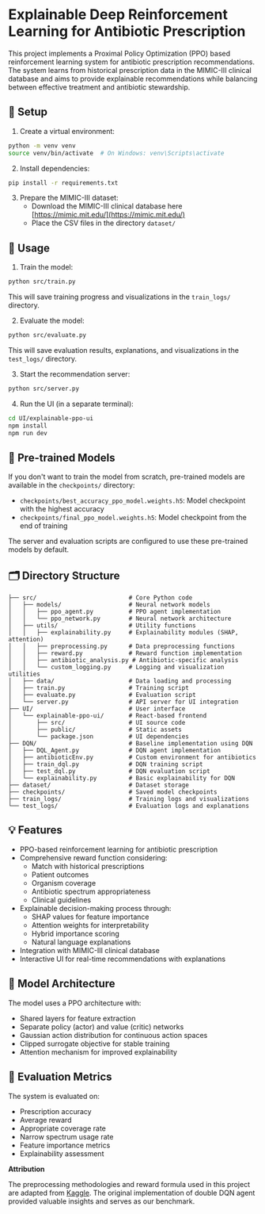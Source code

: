 # Explainable Deep Reinforcement Learning for Antibiotic Prescription

This project implements a Proximal Policy Optimization (PPO) based reinforcement learning system for antibiotic prescription recommendations. The system learns from historical prescription data in the MIMIC-III clinical database and aims to provide explainable recommendations while balancing between effective treatment and antibiotic stewardship.

## 🔧 Setup

1. Create a virtual environment:
```bash
python -m venv venv
source venv/bin/activate  # On Windows: venv\Scripts\activate
```

2. Install dependencies:
```bash
pip install -r requirements.txt
```

3. Prepare the MIMIC-III dataset:
   - Download the MIMIC-III clinical database here [https://mimic.mit.edu/](https://mimic.mit.edu/)
   - Place the CSV files in the directory `dataset/`

## 🔭 Usage

1. Train the model:
```bash
python src/train.py
```
This will save training progress and visualizations in the `train_logs/` directory.

2. Evaluate the model:
```bash
python src/evaluate.py
```
This will save evaluation results, explanations, and visualizations in the `test_logs/` directory.

3. Start the recommendation server:
```bash
python src/server.py
```

4. Run the UI (in a separate terminal):
```bash
cd UI/explainable-ppo-ui
npm install
npm run dev
```

## 💾 Pre-trained Models

If you don't want to train the model from scratch, pre-trained models are available in the `checkpoints/` directory:
- `checkpoints/best_accuracy_ppo_model.weights.h5`: Model checkpoint with the highest accuracy
- `checkpoints/final_ppo_model.weights.h5`: Model checkpoint from the end of training

The server and evaluation scripts are configured to use these pre-trained models by default.

## 🗂️ Directory Structure

```
├── src/                          # Core Python code
│   ├── models/                   # Neural network models
│   │   ├── ppo_agent.py          # PPO agent implementation
│   │   └── ppo_network.py        # Neural network architecture
│   ├── utils/                    # Utility functions
│   │   ├── explainability.py     # Explainability modules (SHAP, attention)
│   │   ├── preprocessing.py      # Data preprocessing functions
│   │   ├── reward.py             # Reward function implementation
│   │   ├── antibiotic_analysis.py # Antibiotic-specific analysis
│   │   └── custom_logging.py     # Logging and visualization utilities
│   ├── data/                     # Data loading and processing
│   ├── train.py                  # Training script
│   ├── evaluate.py               # Evaluation script
│   └── server.py                 # API server for UI integration
├── UI/                           # User interface
│   └── explainable-ppo-ui/       # React-based frontend
│       ├── src/                  # UI source code
│       ├── public/               # Static assets
│       └── package.json          # UI dependencies
├── DQN/                          # Baseline implementation using DQN
│   ├── DQL_Agent.py              # DQN agent implementation
│   ├── antibioticEnv.py          # Custom environment for antibiotics
│   ├── train_dql.py              # DQN training script
│   ├── test_dql.py               # DQN evaluation script
│   └── explainability.py         # Basic explainability for DQN
├── dataset/                      # Dataset storage
├── checkpoints/                  # Saved model checkpoints
├── train_logs/                   # Training logs and visualizations
└── test_logs/                    # Evaluation logs and explanations
```

## 💡 Features

- PPO-based reinforcement learning for antibiotic prescription
- Comprehensive reward function considering:
  - Match with historical prescriptions
  - Patient outcomes
  - Organism coverage
  - Antibiotic spectrum appropriateness
  - Clinical guidelines
- Explainable decision-making process through:
  - SHAP values for feature importance
  - Attention weights for interpretability
  - Hybrid importance scoring
  - Natural language explanations
- Integration with MIMIC-III clinical database
- Interactive UI for real-time recommendations with explanations

## 🧩 Model Architecture

The model uses a PPO architecture with:
- Shared layers for feature extraction
- Separate policy (actor) and value (critic) networks
- Gaussian action distribution for continuous action spaces
- Clipped surrogate objective for stable training
- Attention mechanism for improved explainability

## 🎯 Evaluation Metrics

The system is evaluated on:
- Prescription accuracy
- Average reward
- Appropriate coverage rate
- Narrow spectrum usage rate
- Feature importance metrics
- Explainability assessment

**Attribution**

The preprocessing methodologies and reward formula used in this project are adapted from [Kaggle](https://www.kaggle.com/code/yepvaishz/rl-research). The original implementation of double DQN agent provided valuable insights and serves as our benchmark.